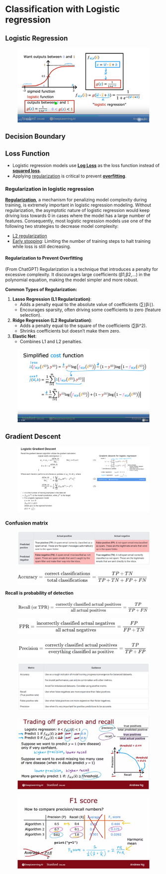 # Classification with Logistic regression

## Logistic Regression

<figure><img src="../.gitbook/assets/image (6) (1) (1).png" alt=""><figcaption></figcaption></figure>

## Decision Boundary



## Loss Function

* Logistic regression models use [**Log Loss**](https://developers.google.com/machine-learning/glossary#Log_Loss) as the loss function instead of [**squared loss**](https://developers.google.com/machine-learning/glossary#l2-loss).
* Applying [regularization](https://developers.google.com/machine-learning/crash-course/overfitting/regularization) is critical to prevent [**overfitting**](https://developers.google.com/machine-learning/glossary#overfitting).

### Regularization in logistic regression <a href="#regularization_in_logistic_regression" id="regularization_in_logistic_regression"></a>

[**Regularization**](https://developers.google.com/machine-learning/glossary#regularization), a mechanism for penalizing model complexity during training, is extremely important in logistic regression modeling. Without regularization, the asymptotic nature of logistic regression would keep driving loss towards 0 in cases where the model has a large number of features. Consequently, most logistic regression models use one of the following two strategies to decrease model complexity:

* [L2 regularization](https://developers.google.com/machine-learning/crash-course/overfitting/regularization)
* [Early stopping](https://developers.google.com/machine-learning/crash-course/overfitting/regularization#early_stopping_an_alternative_to_complexity-based_regularization): Limiting the number of training steps to halt training while loss is still decreasing.

#### **Regularization to Prevent Overfitting**

(From ChatGPT) Regularization is a technique that introduces a penalty for excessive complexity. It discourages large coefficients (β1,β2,…) in the polynomial equation, making the model simpler and more robust.

**Common Types of Regularization:**

1. **Lasso Regression (L1 Regularization)**:
   * Adds a penalty equal to the absolute value of coefficients (∑∣βi∣).
   * Encourages sparsity, often driving some coefficients to zero (feature selection).
2. **Ridge Regression (L2 Regularization)**:
   * Adds a penalty equal to the square of the coefficients (∑βi^2​).
   * Shrinks coefficients but doesn’t make them zero.
3. **Elastic Net**:
   * Combines L1 and L2 penalties.

<figure><img src="../.gitbook/assets/image (1) (1) (1) (1) (2) (1) (1).png" alt=""><figcaption></figcaption></figure>

## Gradient Descent

<figure><img src="../.gitbook/assets/image (2) (1) (1) (2) (1).png" alt=""><figcaption></figcaption></figure>

### Confusion matrix <a href="#confusion_matrix" id="confusion_matrix"></a>

<figure><img src="../.gitbook/assets/image (1) (1).png" alt=""><figcaption></figcaption></figure>

<figure><img src="../.gitbook/assets/image (1) (1) (1).png" alt=""><figcaption></figcaption></figure>

**Recall is probability of detection**

<figure><img src="../.gitbook/assets/image (2) (1).png" alt=""><figcaption></figcaption></figure>

<figure><img src="../.gitbook/assets/image (3) (1).png" alt=""><figcaption></figcaption></figure>

<figure><img src="../.gitbook/assets/image (4).png" alt=""><figcaption></figcaption></figure>

<figure><img src="../.gitbook/assets/image (5).png" alt=""><figcaption></figcaption></figure>

<figure><img src="../.gitbook/assets/image.png" alt=""><figcaption></figcaption></figure>

<figure><img src="../.gitbook/assets/image (1).png" alt=""><figcaption></figcaption></figure>
